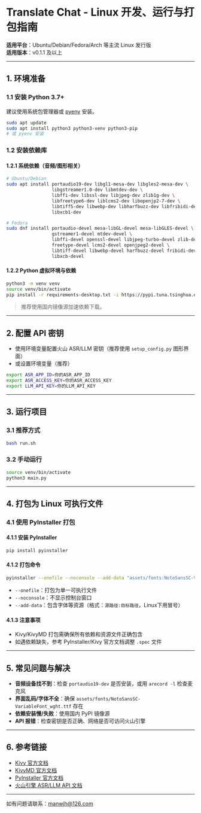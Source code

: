 # Translate Chat - Linux 开发、运行与打包指南

**适用平台**：Ubuntu/Debian/Fedora/Arch 等主流 Linux 发行版  
**适用版本**：v0.1.1 及以上

---

## 1. 环境准备

### 1.1 安装 Python 3.7+

建议使用系统包管理器或 [pyenv](https://github.com/pyenv/pyenv) 安装。

```bash
sudo apt update
sudo apt install python3 python3-venv python3-pip
# 或 pyenv 安装
```

### 1.2 安装依赖库

#### 1.2.1 系统依赖（音频/图形相关）

```bash
# Ubuntu/Debian
sudo apt install portaudio19-dev libgl1-mesa-dev libgles2-mesa-dev \
                 libgstreamer1.0-dev libmtdev-dev \
                 libffi-dev libssl-dev libjpeg-dev zlib1g-dev \
                 libfreetype6-dev liblcms2-dev libopenjp2-7-dev \
                 libtiff5-dev libwebp-dev libharfbuzz-dev libfribidi-dev \
                 libxcb1-dev

# Fedora
sudo dnf install portaudio-devel mesa-libGL-devel mesa-libGLES-devel \
                 gstreamer1-devel mtdev-devel \
                 libffi-devel openssl-devel libjpeg-turbo-devel zlib-devel \
                 freetype-devel lcms2-devel openjpeg2-devel \
                 libtiff-devel libwebp-devel harfbuzz-devel fribidi-devel \
                 libxcb-devel
```

#### 1.2.2 Python 虚拟环境与依赖

```bash
python3 -m venv venv
source venv/bin/activate
pip install -r requirements-desktop.txt -i https://pypi.tuna.tsinghua.edu.cn/simple
```

> 推荐使用国内镜像源加速依赖下载。

---

## 2. 配置 API 密钥

- 使用环境变量配置火山 ASR/LLM 密钥（推荐使用 `setup_config.py` 图形界面）
- 或设置环境变量（推荐）

```bash
export ASR_APP_ID=你的ASR_APP_ID
export ASR_ACCESS_KEY=你的ASR_ACCESS_KEY
export LLM_API_KEY=你的LLM_API_KEY
```

---

## 3. 运行项目

### 3.1 推荐方式

```bash
bash run.sh
```

### 3.2 手动运行

```bash
source venv/bin/activate
python3 main.py
```

---

## 4. 打包为 Linux 可执行文件

### 4.1 使用 PyInstaller 打包

#### 4.1.1 安装 PyInstaller

```bash
pip install pyinstaller
```

#### 4.1.2 打包命令

```bash
pyinstaller --onefile --noconsole --add-data "assets/fonts:NotoSansSC-VariableFont_wght.ttf" main.py
```

- `--onefile`：打包为单一可执行文件
- `--noconsole`：不显示控制台窗口
- `--add-data`：包含字体等资源（格式：`源路径:目标路径`，Linux下用冒号）

#### 4.1.3 注意事项

- Kivy/KivyMD 打包需确保所有依赖和资源文件正确包含
- 如遇依赖缺失，参考 PyInstaller/Kivy 官方文档调整 `.spec` 文件

---

## 5. 常见问题与解决

- **音频设备找不到**：检查 `portaudio19-dev` 是否安装，或用 `arecord -l` 检查麦克风
- **界面乱码/字体不全**：确保 `assets/fonts/NotoSansSC-VariableFont_wght.ttf` 存在
- **依赖安装慢/失败**：使用国内 PyPI 镜像源
- **API 报错**：检查密钥是否正确、网络是否可访问火山引擎

---

## 6. 参考链接

- [Kivy 官方文档](https://kivy.org/doc/stable/installation/installation-linux.html)
- [KivyMD 官方文档](https://kivymd.readthedocs.io/en/latest/)
- [PyInstaller 官方文档](https://pyinstaller.org/en/stable/)
- [火山引擎 ASR/LLM API 文档](https://www.volcengine.com/docs/)

---

如有问题请联系：manwjh@126.com 